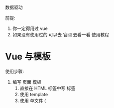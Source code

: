 数据驱动

前提:

1. 你一定得用过 vue
2. 如果没有使用过的 可以去 官网 去看一看 使用教程

# Vue 与模板

使用步骤:

1. 编写 页面 模板
   1. 直接在 HTML 标签中写 标签
   2. 使用 template
   3. 使用 单文件 ( <template /> )
2. 创建 Vue 的实例
   - 在 Vue 的构造函数中提供: data, methods, computed, watcher, props, ...
3. 将 Vue 挂载到 页面中 ( mount )

# 数据驱动模型

Vue 的执行流程

1. 获得模板: 模板中有 "坑"
2. 利用 Vue 构造函数中所提供的数据来 "填坑", 得到可以在页面中显示的 "标签了"
3. 将标签替换页面中原来有坑的标签

Vue 利用 我们提供的数据 和 页面中 模板 生成了 一个新的 HTML 标签 ( node 元素 ),
替换到了 页面中 放置模板的位置.

我们该怎么实现???

# 简单的模板渲染

# 虚拟 DOM

目标:

1. 怎么将真正的 DOM 转换为 虚拟 DOM
2. 怎么将虚拟 DOM 转换为 真正的 DOM

思路与深拷贝类似

# 函数科里化

参考资料:

- [函数式编程](https://llh911001.gitbooks.io/mostly-adequate-guide-chinese/content/)
- [维基百科](https://zh.wikipedia.org/wiki/%E6%9F%AF%E9%87%8C%E5%8C%96)

概念:

1. 科里化: 一个函数原本有多个参数, 之传入**一个**参数, 生成一个新函数, 由新函数接收剩下的参数来运行得到结构.
2. 偏函数: 一个函数原本有多个参数, 之传入**一部分**参数, 生成一个新函数, 由新函数接收剩下的参数来运行得到结构.
3. 高阶函数: 一个函数**参数是一个函数**, 该函数对参数这个函数进行加工, 得到一个函数, 这个加工用的函数就是高阶函数.

为什么要使用科里化? 为了提升性能. 使用科里化可以缓存一部分能力.

使用两个案例来说明:

1. 判断元素
2. 虚拟 DOM 的 render 方法

3. 判断元素:

Vue 本质上是使用 HTML 的字符串作为模板的, 将字符串的 模板 转换为 AST, 再转换为 VNode.

- 模板 -> AST
- AST -> VNode
- VNode -> DOM

那一个阶段最消耗性能?

最消耗性能是字符串解析 ( 模板 -> AST )

例子: let s = "1 + 2 _ ( 3 + 4 _ ( 5 + 6 ) )"
写一个程序, 解析这个表达式, 得到结果 ( 一般化 )
我们一般会将这个表达式转换为 "波兰式" 表达式, 然后使用栈结构来运算

在 Vue 中每一个标签可以是真正的 HTML 标签, 也可以是自定义组件, 问怎么区分???

在 Vue 源码中其实将所有可以用的 HTML 标签已经存起来了.

假设这里是考虑几个标签:

```js
let tags = "div,p,a,img,ul,li".split(",");
```

需要一个函数, 判断一个标签名是否为 内置的 标签

```js
function isHTMLTag(tagName) {
  tagName = tagName.toLowerCase();
  if (tags.indexOf(tagName) > -1) return true;
  return false;
}
```

模板是任意编写的, 可以写的很简单, 也可以写到很复杂, indexOf 内部也是要循环的

如果有 6 中内置标签, 而模板中有 10 个标签需要判断, 那么就需要执行 60 次循环

2. 虚拟 DOM 的 render 方法

思考: vue 项目 _模板 转换为 抽象语法树_ 需要执行几次???

- 页面一开始加载需要渲染
- 每一个属性 ( 响应式 ) 数据在发生变化的时候 要渲染
- watch, computed 等等

我们昨天写的代码 每次需要渲染的时候, 模板就会被解析一次 ( 注意, 这里我们简化了解析方法 )

render 的作用是将 虚拟 DOM 转换为 真正的 DOM 加到页面中

- 虚拟 DOM 可以降级理解为 AST
- 一个项目运行的时候 模板是不会变 的, 就表示 AST 是不会变的

我们可以将代码进行优化, 将 虚拟 DOM 缓存起来, 生成一个函数, 函数只需要传入数据 就可以得到 真正的 DOM

## 讨论

- 这样的闭包会内存泄漏吗老师?
  - 性能一定是会有问题
  - 尽可能的提高性能
- 原生的好多东西都忘记了，不知道从哪学起？

# 问题

问题:

- 没明白柯里化怎么就只要循环一次。昨天 讲的
  - **缓存一部分行为**
- mountComponent 这个函数里面的内容 没太理解 ( 具体 )
- call

makeMap( [ 'div', 'p' ] ) 需要遍历这个数据 生成 键值对

```
let set = {
  div: true
  p: true
}

set[ 'div' ] // ture

set[ 'Navigator' ] // undefined -> false
```

但是如果是使用的函数, 每次都需要循环遍历判断是不是数组中的

# 响应式原理

- 我们在使用 Vue 时候, 赋值属性获得属性都是直接使用的 Vue 实例
- 我们在设计属性值的时候, 页面的数据更新

```js
Object.defineProperty( 对象, '设置什么属性名', {
  writeable
  configurable
  enumerable:  控制属性是否可枚举, 是不是可以被 for-in 取出来
  set() {}  赋值触发
  get() {}  取值触发
} )
```

```js
// 简化后的版本
function defineReactive(target, key, value, enumerable) {
  // 函数内部就是一个局部作用域, 这个 value 就只在函数内使用的变量 ( 闭包 )
  Object.defineProperty(target, key, {
    configurable: true,
    enumerable: !!enumerable,

    get() {
      console.log(`读取 o 的 ${key} 属性`); // 额外
      return value;
    },
    set(newVal) {
      console.log(`设置 o 的 ${key} 属性为: ${newVal}`); // 额外
      value = newVal;
    },
  });
}
```

实际开发中对象一般是有多级

```js
let o = {
  list: [{}],
  ads: [{}],
  user: {},
};
```

怎么处理呢??? 递归

对于对象可以使用 递归来响应式化, 但是数组我们也需要处理

- push
- pop
- shift
- unshift
- reverse
- sort
- splice

要做什么事情呢?

1. 在改变数组的数据的时候, 要发出通知
   - Vue 2 中的缺陷, 数组发生变化, 设置 length 没法通知 ( Vue 3 中使用 Proxy 语法 ES6 的语法解决了这个问题 )
2. 加入的元素应该变成响应式的

技巧: 如果一个函数已经定义了, 但是我们需要扩展其功能, 我们一般的处理办法:

1. 使用一个临时的函数名存储函数
2. 重新定义原来的函数
3. 定义扩展的功能
4. 调用临时的那个函数

扩展数组的 push 和 pop 怎么处理呢???

- 直接修改 prototype **不行**
- 修改要进行响应式化的数组的原型 ( **proto** )

已经将对象改成响应式的了. 但是如果直接给对象赋值, 赋值另一个对象, 那么就不是响应式的了, 怎么办? ( 作业 )

```
// 继承关系: arr -> Array.prototype -> Object.prototype -> ...
// 继承关系: arr -> 改写的方法 -> Array.prototype -> Object.prototype -> ...
```

# 发布订阅模式

任务:

- 作业
- 代理方法 ( app.name, app.\_data.name )
- 事件模型 ( node: event 模块 )
- vue 中 Observer 与 Watcher 和 Dep

代理方法, 就是要将 app.\_data 中的成员 给 映射到 app 上

由于需要在更新数据的时候, 更新页面的内容
所以 app.\_data 访问的成员 与 app 访问的成员应该时同一个成员

由于 app.\_data 已经是响应式的对象了, 所以只需要让 app 访问的成员去访问 app.\_data 的对应成员就可以了.

例如:

```js
app.name 转换为 app._data.name
app.xxx 转换为 app._data.xxx
```

引入了一个函数 proxy( target, src, prop ), 将 target 的操作 映射到 src.prop 上
这里是因为当时没有 `Proxy` 语法 ( ES6 )

我们之前处理的 rectify 方法已经不行了, 我们需要一个新的方法来处理

提供一个 Observer 的方法, 在方法中对 属性进行处理
可以将这个方法封装发到 initData 方法中

## 解释 proxy

```js
app._data.name;
// vue 设计, 不希望访问 _ 开头的数据
// vue 中有一个潜规则:
//  - _ 开头的数据是私有数据
//  - $ 开头的是只读数据
app.name;
// 将 对 _data.xxx 的访问 交给了 实例

// 重点: 访问 app 的 xxx 就是在访问 app._data.xxx
```

假设:

```js
var o1 = { name: "张三" };
// 要有一个对象 o2, 在访问 o2.name 的时候想要访问的是 o1.name
Object.defineProperty(o2, "name", {
  get() {
    return o1.name;
  },
});
```

访问 app 的 xxx 就是在访问 app.\_data.xxx

```js
Object.defineProperty(app, "name", {
  get() {
    return app._data.name;
  },
  set(newVal) {
    app._data.name = newVal;
  },
});
```

将属性的操作转换为 参数

```js
function proxy(app, key) {
  Object.defineProperty(app, key, {
    get() {
      return app._data[key];
    },
    set(newVal) {
      app._data[key] = newVal;
    },
  });
}
```

问题:

在 vue 中不仅仅是只有 data 属性, properties 等等 都会挂载到 Vue 实例上

```js
function proxy(app, prop, key) {
  Object.defineProperty(app, key, {
    get() {
      return app[prop][key];
    },
    set(newVal) {
      app[prop][key] = newVal;
    },
  });
}

// 如果将 _data 的成员映射到 实例上
proxy(实例, "_data", 属性名);
// 如果要 _properties 的成员映射到 实例上
proxy(实例, "_properties", 属性名);
```

# 发布订阅模式

目标: 解耦, 让各个模块之间没有紧密的联系

现在的处理办法是 属性在更新的 时候 调用 mountComponent 方法.

问题: mountComponent 更新的是什么??? (现在) 全部的页面 -> 当前虚拟 DOM 对应的页面 DOM

在 Vue 中, 整个的更新是按照组件为单位进行 **判断**, 已节点为单位进行更新.

- 如果代码中没有自定义组件, 那么在比较算法的时候, 我们会将全部的模板 对应的 虚拟 DOM 进行比较.
- 如果代码中含有自定义组件, 那么在比较算法的时候, 就会判断更新的是哪一些组件中的属性, 只会判断更新数据的组件, 其他组件不会更新.

复杂的页面是有很多组件构成. 每一个属性要更新的都要调用 更新的方法?

**目标, 如果修改了什么属性, 就尽可能只更新这些属性对应的页面 DOM**

这样就一定不能将更新的代码写死.

例子: 预售可能一个东西没有现货, 告诉老板, 如果东西到了 就告诉我.

老板就是发布者
订阅什么东西作为中间媒介
我就是订阅者

使用代码的结构来描述:

1. 老板提供一个 账簿( 数组 )
2. 我可以根据需求订阅我的商品( 老板要记录下 谁 定了什么东西, 在数组中存储 某些东西 )
3. 等待, 可以做其他的事情
4. 当货品来到的时候, 老板就查看 账簿, 挨个的打电话 ( 遍历数组, 取出数组的元素来使用 )

实际上就是事件模型

1. 有一个 event 对象
2. on, off, emit 方法

实现事件模型, 思考怎么用?

1. event 是一个全局对象
2. event.on( '事件名', 处理函数 ), 订阅事件
   1. 事件可以连续订阅
   2. 可以移除: event.off()
      1. 移除所有
      2. 移除某一个类型的事件
      3. 移除某一个类型的某一个处理函数
3. 写别的代码
4. event.emit( '事件名', 参数 ), 先前注册的事件处理函数就会依次调用

原因:

1. 描述发布订阅模式
2. 后面会使用到事件

发布订阅模式 ( 形式不局限于函数, 形式可以是对象等 ) :

1. 中间的**全局的容器**, 用来**存储**可以被触发的东西( 函数, 对象 )
2. 需要一个方法, 可以往容器中**传入**东西 ( 函数, 对象 )
3. 需要一个方法, 可以将容器中的东西取出来**使用**( 函数调用, 对象的方法调用 )

Vue 模型

页面中的变更 ( diff ) 是一组件为单位

- 如果页面中只有一个组件 ( Vue 实例 ), 不会有性能损失
- 但是如果页面中有多个组件 ( 多 watcher 的一种情况 ), 第一次会有 多个组件的 watcher 存入到 全局 watcher 中.
  - 如果修改了局部的数据( 例如其中一个组件的数据 )
  - 表示只会对该组件进行 diff 算法, 也就是说只会重新生成该组件的 抽象语法树
  - 只会访问该组件的 watcher
  - 也就表示再次往全局存储的只有该组件的 watcher
  - 页面更新的时候也就只需要更新一部分

# 改写 observe 函数

缺陷:

- 无法处理数组
- 响应式无法在中间集成 Watcher 处理
- 我们实现的 rectify 需要和实例紧紧的绑定在一起, 分离 ( 解耦 )

## 问题

- observe 还没对单独的数组元素做处理吧?

# 引入 Watcher

问题:

- 模型 ( 图 )
- 关于 this 的问题

实现:

分成两步:

1. 只考虑修改后刷新 ( 响应式 )
2. 再考虑依赖收集 ( 优化 )

在 Vue 中提供一个构造函数 Watcher
Watcher 会有一些方法:

- get() 用来进行**计算**或**执行**处理函数
- update() 公共的外部方法, 该方法会触发内部的 run 方法
- run() 运行, 用来判断内部是使用异步运行还是同步运行等, 这个方法最终会调用内部的 get 方法
- cleanupDep() 简单理解为清除队列

我们的页面渲染是上面那一个方法执行的呢???

我们的 watcher 实例有一个属性 vm, 表示的就是 当前的 vue 实例

# 引入 Dep 对象

该对象提供 依赖收集 ( depend ) 的功能, 和 派发更新 ( notify ) 的功能

在 notify 中去调用 watcher 的 update 方法

# Watcher 与 Dep

之前将 渲染 Watcher 放在全局作用域上, 这样处理是有问题的

- vue 项目中包含很多的组件, 各个组件是**自治**
  - 那么 watcher 就可能会有多个
  - 每一个 watcher 用于描述一个渲染行为 或 计算行为
    - 子组件发生数据的更新, 页面需要重新渲染 ( 真正的 Vue 中是**局部**渲染 )
    - 例如 vue 中推荐是使用 计算属性 代替复杂的 插值表达式.
      - 计算属性是会伴随其使用的属性的变化而变化的
      - `name: () => this.firstName + this.lastName`
        - 计算属性 依赖于 属性 firstName 和 属性 lastName
        - 只要被依赖的属性发生变化, 那么就会促使计算属性 **重新计算** ( Watcher )
- 依赖收集与派发更新是怎么运行起来的

**我们在访问的时候 就会进行收集, 在修改的时候就会更新, 那么收集什么就更新什么**

所谓的依赖收集 **实际上就是告诉当前的 watcher 什么属性被访问了**,
那么在这个 watcher 计算的时候 或 渲染页面的时候 就会 将这些收集到的属性进行更新.

如何将 属性与 当前 watcher 关联起来??

- 在全局 准备一个 targetStack ( watcher 栈, 简单的理解为 watcher "数组", 把一个操作中需要使用的 watcher 都存储起来 )
- 在 Watcher 调用 get 方法的时候, 将当前 Watcher 放到全局, 在 get 之前结束的时候(之后), 将这个 全局的 watcher 移除. 提供: pushTarget, popTarget
- 在每一个属性中 都有 一个 Dep 对象

我们在访问对象属性的时候 ( get ), 我们的渲染 watcher 就在全局中.
将 属性与 watcher 关联, 其实就是将当前渲染的 watcher 存储到属性相关的 dep 中.
同时, 将 dep 也存储到 当前全局的 watcher 中. ( 互相引用的关系 )

- 属性引用了当前的渲染 watcher, **属性知道谁渲染它**
- 当前渲染 watcher 引用了 访问的属性 ( Dep ), **当前的 Watcher 知道渲染了什么属性**

我们的 dep 有一个方法, 叫 notify()
内部就是将 dep 中的 subs 取出来, 依次调用其 update 方法.

subs 中存储的是 **知道要渲染什么属性的 watcher**

# 梳理 Watcher 与 Dep 与属性的关系

假设: 有三个属性 name, age, gender. 页面将三个属性渲染出来

# flow 的基本用法

> https://flow.org/

flow 本身 只是一个 静态的 语法 检查工具

优势:

1. 足够简单, 合适使用
2. **可以为已有的项目, 进行优化**
3. 为 ts 可以做一个铺垫

准备使用:

用法:

1. 使用命令行工具
   - 编写代码, 执行命令检查如果有问题 则提示, 没问题跳过 ( 和传统编译型语言 非常类似 )
2. 使用 IDE 插件 ( 推荐 )
   - 所见即所得

安装的内容

1. flow-bin 它就是 flow 的静态类型检查工具 ( 主程序 ).
2. 编译器 ( compiler ), 例如 flow-remove-types, 将类型的语法结构删除掉, 还原成 纯 js 的文件.

```js
// note
// flow 是一个静态类型的检查工具
// 给 js 增加了 类型

// 在变量的名字后面 跟上 `:类型名`

// 在使用的 需要在文件一开始的时候使用注释
// 使用这个注释是告诉 flow 工具 需要检查这个文件, 如果不使用这个注释 flow 工具就会忽略该文件

// @flow

/* @flow */
```

## flow 命令行工具的用法

首先需要安装软件

```sh
$ npm i flow-bin flow-remove-types
```

编写代码

1. 代码中添加 一个 注释 `// @flow ` 或者 `/* @flow */`
2. 在运行 flow 之前, 使用 `npx flow init` 初始化

检查代码

```sh
$ npx flow
```

注意: `npx` 是 node 工具, 是为了使用项目文件夹下 node_modules 中的可执行程序的工具

## flow-remove-types

将代码转换为纯 js 的代码

```sh
npx flow-remove-types 源文件 -d 生成的文件
```

一般会将该命令配置 到 package.json 文件中

## 使用 IDE 插件

> 补充一下: 第一次打开 flow 代码的时候, VS CODE 会下滑红色波浪线

推荐使用 flow language support 这个插件 ( VS Code 编辑器 )

## Vue 源码说明

.flowconfig 中

module.name_mapper='^sfc/\(.\*\)$' -> '<PROJECT_ROOT>/src/sfc/\1'

的含义是将 代码中 from 后面导入模块使用的路径 `sfc/xxx/aa` 映射到 `项目根目录/src/sfc/xxx/aa`

# rollup 的基本用法

> https://www.rollupjs.com/

注意:

1. 版本, 生成文件的版本
2. 使用模块化的语法是 ES6 语法 ( http://es6.ruanyifeng.com/#docs/module )

使用

1. 安装 ( 局部 安装 )
2. rollup 源文件的路径 --file 生成文件的路径 --format umd --name 生成的库的名字

面试题:

```js
let params = "a=b&c=d&e=f";

// params.split( '&' ).reduce( (res, v) => {
//   let kv = v.split( '=' );
//   res[ kv[ 0 ] ] = kv[ 1 ];
//   return res;
// }, {} );

let t = null;
params
  .split("&")
  .reduce((res, v) => ((t = v.split("=")), (res[t[0]] = t[1]), res), {});
```

# vue 源码解读

1. 各个文件夹的作用
2. Vue 的初始化流程

## 各个文件夹的作用

1. compiler 编译用的
   - vue 使用**字符串**作为模板
   - 在编译文件夹中存放对 模板字符串的 解析的算法, 抽象语法树, 优化等
2. core 核心, vue 构造函数, 以及生命周期等方法的部分
3. platforms 平台
   - 针对 运行的 环境 ( 设备 ), 有不同的实现
   - 也是 vue 的入口
4. server 服务端, 主要是将 vue 用在服务端的处理代码 ( 略 )
5. sfc, 单文件组件 ( 略 )
6. shared 公共工具, 方法

# 主要内容

1. vue 源码
   1. Observer
   2. watch 和 computed
   3. 简单的说明一下 patch

![](assets/2019-11-21-20-38-45.png)

observer 文件夹中各个文件的作用

- array.js 创建含有重写 数组方法的数组, 让所有的 响应式数据数组继承自 该数组
- dep.js Dep 类
- index.js Observer 类, observe 的工厂函数.
- scheduler.js vue 中的 任务调度的工具, watcher 执行的核心
- traverse.js 递归遍历响应式数据. 目的是触发依赖收集.
- watcher.js Watcher 类

面试题: 对数组去重

```js
let arr = [1, 1, 1, 2, 2, 3, 3, 3]; // => [ 1, 2, 3 ]

// 一般的做法
// let newarr = [];
// arr.forEach( v => newarr.indexOf( v ) === -1 && newarr.push( v ) ); // indexOf 原本隐含着循环

// 利用 集合 来简化实现 ( ES6 Set )
let _set = {};
let _newarr = [];
arr.forEach((v) => _set[v] || ((_set[v] = true), _newarr.push(v))); // 减少赋值行为
// Object.kyes( _set ) // 获得去重后的数组

// { 1: true }
// { 1: true, 2: true }

// 在网络中有一个终极的算法, 就是如何 "判同"
```

面试题:

- 不使用 JSON.stringify 实现将 对象转换为 JSON 格式的字符串
